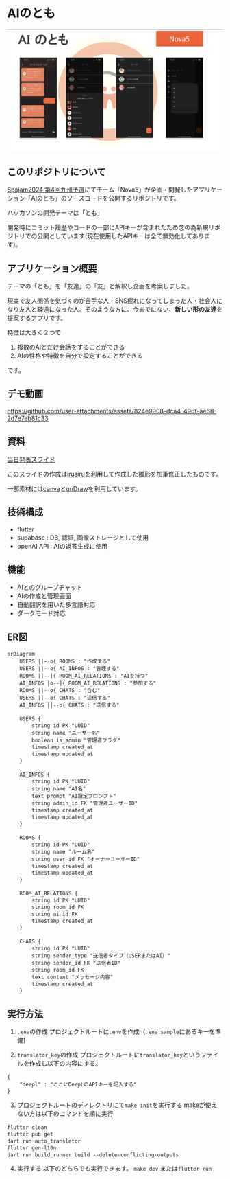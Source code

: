 # AIのとも
![スライド](./_src/img.png)
## このリポジトリについて
[Spajam2024 第4回九州予選](https://spajam.jp/)にてチーム「Nova5」が企画・開発したアプリケーション「AIのとも」のソースコードを公開するリポジトリです。

ハッカソンの開発テーマは「とも」

開発時にコミット履歴やコードの一部にAPIキーが含まれたため念の為新規リポジトリでの公開としています(現在使用したAPIキーは全て無効化してあります)。

## アプリケーション概要

テーマの「とも」を「友達」の「友」と解釈し企画を考案しました。

現実で友人関係を気づくのが苦手な人・SNS疲れになってしまった人・社会人になり友人と疎遠になった人。そのような方に、今までにない、**新しい形の友達**を提案するアプリです。

特徴は大きく２つで
1. 複数のAIとだけ会話をすることができる
2. AIの性格や特徴を自分で設定することができる

です。

## デモ動画



https://github.com/user-attachments/assets/824e9908-dca4-496f-ae68-2d7e7eb81c33



## 資料

[当日発表スライド](https://drive.google.com/file/d/1j7q1XPtnWSwX1kKWIUGfTk2wkzQ2UUOJ/view?usp=sharing)

このスライドの作成は[irusiru](https://irusiru.jp/)を利用して作成した雛形を加筆修正したものです。

一部素材には[canva](https://www.canva.com/)と[unDraw](https://undraw.co/)を利用しています。


## 技術構成
- flutter
- supabase : DB, 認証, 画像ストレージとして使用
- openAI API : AIの返答生成に使用

## 機能
- AIとのグループチャット
- AIの作成と管理画面
- 自動翻訳を用いた多言語対応
- ダークモード対応

## ER図
```mermaid
erDiagram
    USERS ||--o{ ROOMS : "作成する"
    USERS ||--o{ AI_INFOS : "管理する"
    ROOMS ||--|{ ROOM_AI_RELATIONS : "AIを持つ"
    AI_INFOS |o--|{ ROOM_AI_RELATIONS : "参加する"
    ROOMS ||--o{ CHATS : "含む"
    USERS ||--o{ CHATS : "送信する"
    AI_INFOS ||--o{ CHATS : "送信する"

    USERS {
        string id PK "UUID"
        string name "ユーザー名"
        boolean is_admin "管理者フラグ"
        timestamp created_at
        timestamp updated_at
    }

    AI_INFOS {
        string id PK "UUID"
        string name "AI名"
        text prompt "AI設定プロンプト"
        string admin_id FK "管理者ユーザーID"
        timestamp created_at
        timestamp updated_at
    }

    ROOMS {
        string id PK "UUID"
        string name "ルーム名"
        string user_id FK "オーナーユーザーID"
        timestamp created_at
        timestamp updated_at
    }

    ROOM_AI_RELATIONS {
        string id PK "UUID"
        string room_id FK
        string ai_id FK
        timestamp created_at
    }

    CHATS {
        string id PK "UUID"
        string sender_type "送信者タイプ（USERまたはAI）"
        string sender_id FK "送信者ID"
        string room_id FK
        text content "メッセージ内容"
        timestamp created_at
    }
```

## 実行方法
1. `.env`の作成
プロジェクトルートに`.env`を作成（`.env.sample`にあるキーを準備)

2. `translator_key`の作成
プロジェクトルートに`translator_key`というファイルを作成し以下の内容にする。
```
{
    "deepl" : "ここにDeepLのAPIキーを記入する"
}
```


3. プロジェクトルートのディレクトリにて`make init`を実行する
makeが使えない方は以下のコマンドを順に実行
```
flutter clean
flutter pub get
dart run auto_translator
flutter gen-l10n
dart run build_runner build --delete-conflicting-outputs
```

4. 実行する
以下のどちらでも実行できます。
`make dev` または`flutter run`
